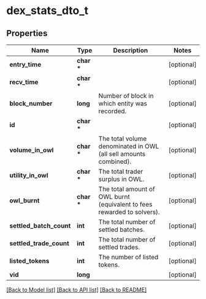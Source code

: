 # dex_stats_dto_t

## Properties
Name | Type | Description | Notes
------------ | ------------- | ------------- | -------------
**entry_time** | **char \*** |  | [optional] 
**recv_time** | **char \*** |  | [optional] 
**block_number** | **long** | Number of block in which entity was recorded. | [optional] 
**id** | **char \*** |  | [optional] 
**volume_in_owl** | **char \*** | The total volume denominated in OWL (all sell amounts combined). | [optional] 
**utility_in_owl** | **char \*** | The total trader surplus in OWL. | [optional] 
**owl_burnt** | **char \*** | The total amount of OWL burnt (equivalent to fees rewarded to solvers). | [optional] 
**settled_batch_count** | **int** | The total number of settled batches. | [optional] 
**settled_trade_count** | **int** | The total number of settled trades. | [optional] 
**listed_tokens** | **int** | The number of listed tokens. | [optional] 
**vid** | **long** |  | [optional] 

[[Back to Model list]](../README.md#documentation-for-models) [[Back to API list]](../README.md#documentation-for-api-endpoints) [[Back to README]](../README.md)


